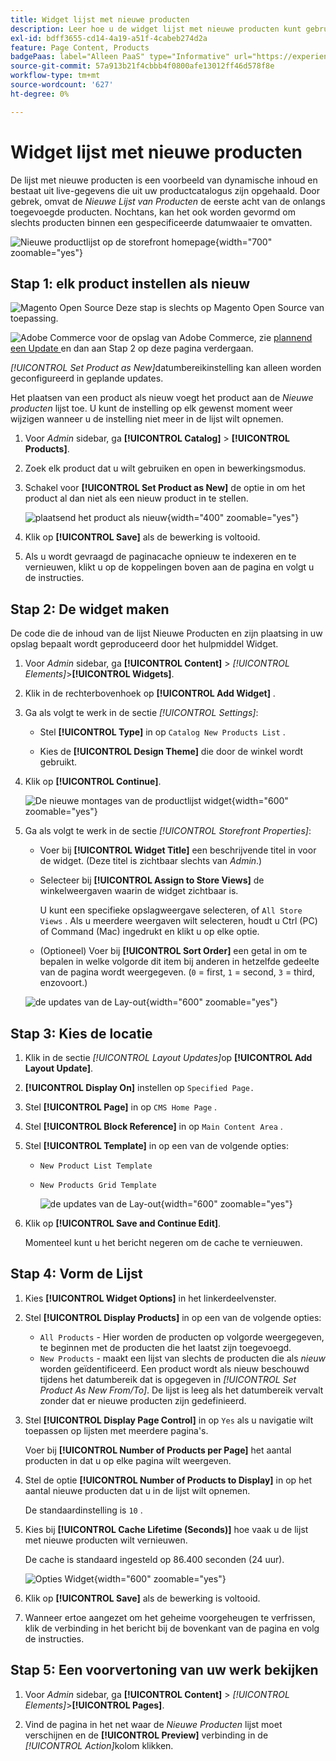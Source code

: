 ```yaml
---
title: Widget lijst met nieuwe producten
description: Leer hoe u de widget lijst met nieuwe producten kunt gebruiken om een lijst weer te geven met de laatst toegevoegde producten.
exl-id: bdff3655-cd14-4a19-a51f-4cabeb274d2a
feature: Page Content, Products
badgePaas: label="Alleen PaaS" type="Informative" url="https://experienceleague.adobe.com/en/docs/commerce/user-guides/product-solutions" tooltip="Is alleen van toepassing op Adobe Commerce op Cloud-projecten (door Adobe beheerde PaaS-infrastructuur) en op projecten in het veld."
source-git-commit: 57a913b21f4cbbb4f0800afe13012ff46d578f8e
workflow-type: tm+mt
source-wordcount: '627'
ht-degree: 0%

---
```


# Widget lijst met nieuwe producten

De lijst met nieuwe producten is een voorbeeld van dynamische inhoud en bestaat uit live-gegevens die uit uw productcatalogus zijn opgehaald. Door gebrek, omvat de _Nieuwe Lijst van Producten_ de eerste acht van de onlangs toegevoegde producten. Nochtans, kan het ook worden gevormd om slechts producten binnen een gespecificeerde datumwaaier te omvatten.

![ Nieuwe productlijst op de storefront homepage ](./assets/storefront-home-page-new-products.png){width="700" zoomable="yes"}

## Stap 1: elk product instellen als nieuw

![ Magento Open Source ](../assets/open-source.svg) Deze stap is slechts op Magento Open Source van toepassing.

![ Adobe Commerce ](../assets/adobe-logo.svg) voor de opslag van Adobe Commerce, zie [ plannend een Update ](content-staging-scheduled-update.md) en dan aan Stap 2 op deze pagina verdergaan.

_[!UICONTROL Set Product as New]_&#x200B;datumbereikinstelling kan alleen worden geconfigureerd in geplande updates.

Het plaatsen van een product als nieuw voegt het product aan de _Nieuwe producten_ lijst toe. U kunt de instelling op elk gewenst moment weer wijzigen wanneer u de instelling niet meer in de lijst wilt opnemen.

1. Voor _Admin_ sidebar, ga **[!UICONTROL Catalog]** > **[!UICONTROL Products]**.

1. Zoek elk product dat u wilt gebruiken en open in bewerkingsmodus.

1. Schakel voor **[!UICONTROL Set Product as New]** de optie in om het product al dan niet als een nieuw product in te stellen.

   ![ plaatsend het product als nieuw ](./assets/product-set-as-new.png){width="400" zoomable="yes"}

1. Klik op **[!UICONTROL Save]** als de bewerking is voltooid.

1. Als u wordt gevraagd de paginacache opnieuw te indexeren en te vernieuwen, klikt u op de koppelingen boven aan de pagina en volgt u de instructies.

## Stap 2: De widget maken

De code die de inhoud van de lijst Nieuwe Producten en zijn plaatsing in uw opslag bepaalt wordt geproduceerd door het hulpmiddel Widget.

1. Voor _Admin_ sidebar, ga **[!UICONTROL Content]** > _[!UICONTROL Elements]_>**[!UICONTROL Widgets]**.

1. Klik in de rechterbovenhoek op **[!UICONTROL Add Widget]** .

1. Ga als volgt te werk in de sectie _[!UICONTROL Settings]_:

   - Stel **[!UICONTROL Type]** in op `Catalog New Products List` .

   - Kies de **[!UICONTROL Design Theme]** die door de winkel wordt gebruikt.

1. Klik op **[!UICONTROL Continue]**.

   ![ De nieuwe montages van de productlijst widget ](./assets/widget-settings.png){width="600" zoomable="yes"}

1. Ga als volgt te werk in de sectie _[!UICONTROL Storefront Properties]_:

   - Voer bij **[!UICONTROL Widget Title]** een beschrijvende titel in voor de widget. (Deze titel is zichtbaar slechts van _Admin_.)

   - Selecteer bij **[!UICONTROL Assign to Store Views]** de winkelweergaven waarin de widget zichtbaar is.

     U kunt een specifieke opslagweergave selecteren, of `All Store Views` . Als u meerdere weergaven wilt selecteren, houdt u Ctrl (PC) of Command (Mac) ingedrukt en klikt u op elke optie.

   - (Optioneel) Voer bij **[!UICONTROL Sort Order]** een getal in om te bepalen in welke volgorde dit item bij anderen in hetzelfde gedeelte van de pagina wordt weergegeven. (`0` = first, `1` = second, `3` = third, enzovoort.)

   ![ de updates van de Lay-out ](./assets/widget-layout-update-home-page.png){width="600" zoomable="yes"}

## Stap 3: Kies de locatie

1. Klik in de sectie _[!UICONTROL Layout Updates]_&#x200B;op **[!UICONTROL Add Layout Update]**.

1. **[!UICONTROL Display On]** instellen op `Specified Page.`

1. Stel **[!UICONTROL Page]** in op `CMS Home Page` .

1. Stel **[!UICONTROL Block Reference]** in op `Main Content Area` .

1. Stel **[!UICONTROL Template]** in op een van de volgende opties:

   - `New Product List Template`
   - `New Products Grid Template`

     ![ de updates van de Lay-out ](./assets/widget-layout-update-new-products-list.png){width="600" zoomable="yes"}

1. Klik op **[!UICONTROL Save and Continue Edit]**.

   Momenteel kunt u het bericht negeren om de cache te vernieuwen.

## Stap 4: Vorm de Lijst

1. Kies **[!UICONTROL Widget Options]** in het linkerdeelvenster.

1. Stel **[!UICONTROL Display Products]** in op een van de volgende opties:

   - `All Products` - Hier worden de producten op volgorde weergegeven, te beginnen met de producten die het laatst zijn toegevoegd.
   - `New Products` - maakt een lijst van slechts de producten die als _nieuw_ worden geïdentificeerd. Een product wordt als nieuw beschouwd tijdens het datumbereik dat is opgegeven in _[!UICONTROL Set Product As New From/To]_. De lijst is leeg als het datumbereik vervalt zonder dat er nieuwe producten zijn gedefinieerd.

1. Stel **[!UICONTROL Display Page Control]** in op `Yes` als u navigatie wilt toepassen op lijsten met meerdere pagina&#39;s.

   Voer bij **[!UICONTROL Number of Products per Page]** het aantal producten in dat u op elke pagina wilt weergeven.

1. Stel de optie **[!UICONTROL Number of Products to Display]** in op het aantal nieuwe producten dat u in de lijst wilt opnemen.

   De standaardinstelling is `10` .

1. Kies bij **[!UICONTROL Cache Lifetime (Seconds)]** hoe vaak u de lijst met nieuwe producten wilt vernieuwen.

   De cache is standaard ingesteld op 86.400 seconden (24 uur).

   ![ Opties Widget ](./assets/widget-options-new-product-list.png){width="600" zoomable="yes"}

1. Klik op **[!UICONTROL Save]** als de bewerking is voltooid.

1. Wanneer ertoe aangezet om het geheime voorgeheugen te verfrissen, klik de verbinding in het bericht bij de bovenkant van de pagina en volg de instructies.

## Stap 5: Een voorvertoning van uw werk bekijken

1. Voor _Admin_ sidebar, ga **[!UICONTROL Content]** > _[!UICONTROL Elements]_>**[!UICONTROL Pages]**.

1. Vind de pagina in het net waar de _Nieuwe Producten_ lijst moet verschijnen en de **[!UICONTROL Preview]** verbinding in de _[!UICONTROL Action]_&#x200B;kolom klikken.
